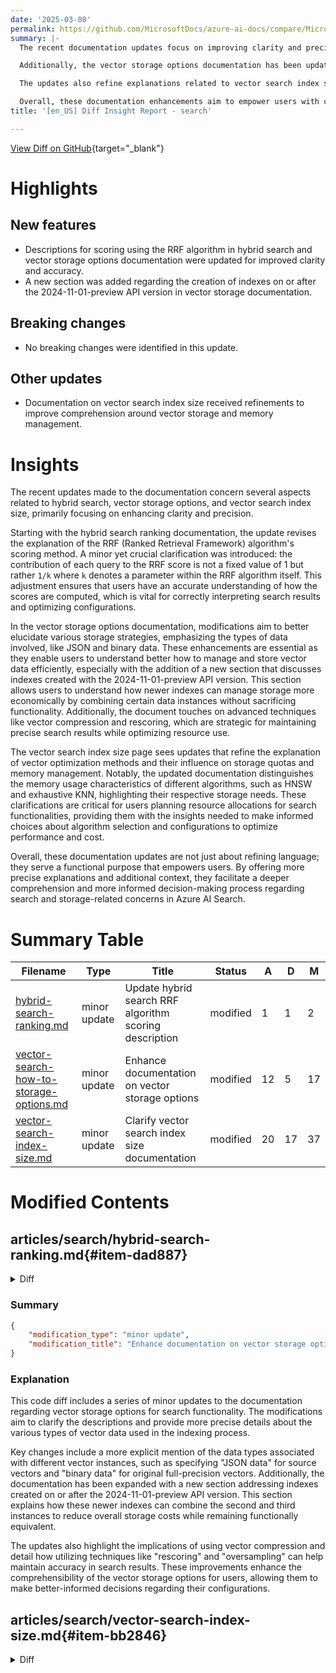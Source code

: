 ```yaml
---
date: '2025-03-08'
permalink: https://github.com/MicrosoftDocs/azure-ai-docs/compare/MicrosoftDocs:4d90f76...MicrosoftDocs:c05f6ab
summary: |-
  The recent documentation updates focus on improving clarity and precision in areas related to hybrid search, vector storage options, and vector search index size. Key modifications include enhanced descriptions of the RRF (Ranked Retrieval Framework) algorithm's scoring method, where the contribution of each query is clarified as `1/k` instead of a fixed value of 1. This adjustment helps users better interpret search results.

  Additionally, the vector storage options documentation has been updated to provide insights into data management strategies and includes a new section on indexing with the 2024-11-01-preview API version. This addition aims to inform users about efficiently managing storage while discussing advanced techniques like vector compression.

  The updates also refine explanations related to vector search index sizes, detailing memory usage characteristics of different algorithms to help users make informed decisions regarding resource allocation and algorithm selection.

  Overall, these documentation enhancements aim to empower users with clearer, more functional explanations for better understanding and decision-making in Azure AI Search.
title: '[en_US] Diff Insight Report - search'

---
```


[View Diff on GitHub](https://github.com/MicrosoftDocs/azure-ai-docs/compare/MicrosoftDocs:4d90f76...MicrosoftDocs:c05f6ab){target="_blank"}

# Highlights

## New features
- Descriptions for scoring using the RRF algorithm in hybrid search and vector storage options documentation were updated for improved clarity and accuracy.
- A new section was added regarding the creation of indexes on or after the 2024-11-01-preview API version in vector storage documentation.

## Breaking changes
- No breaking changes were identified in this update.

## Other updates
- Documentation on vector search index size received refinements to improve comprehension around vector storage and memory management.

# Insights

The recent updates made to the documentation concern several aspects related to hybrid search, vector storage options, and vector search index size, primarily focusing on enhancing clarity and precision.

Starting with the hybrid search ranking documentation, the update revises the explanation of the RRF (Ranked Retrieval Framework) algorithm's scoring method. A minor yet crucial clarification was introduced: the contribution of each query to the RRF score is not a fixed value of 1 but rather `1/k` where `k` denotes a parameter within the RRF algorithm itself. This adjustment ensures that users have an accurate understanding of how the scores are computed, which is vital for correctly interpreting search results and optimizing configurations.

In the vector storage options documentation, modifications aim to better elucidate various storage strategies, emphasizing the types of data involved, like JSON and binary data. These enhancements are essential as they enable users to understand better how to manage and store vector data efficiently, especially with the addition of a new section that discusses indexes created with the 2024-11-01-preview API version. This section allows users to understand how newer indexes can manage storage more economically by combining certain data instances without sacrificing functionality. Additionally, the document touches on advanced techniques like vector compression and rescoring, which are strategic for maintaining precise search results while optimizing resource use.

The vector search index size page sees updates that refine the explanation of vector optimization methods and their influence on storage quotas and memory management. Notably, the updated documentation distinguishes the memory usage characteristics of different algorithms, such as HNSW and exhaustive KNN, highlighting their respective storage needs. These clarifications are critical for users planning resource allocations for search functionalities, providing them with the insights needed to make informed choices about algorithm selection and configurations to optimize performance and cost.

Overall, these documentation updates are not just about refining language; they serve a functional purpose that empowers users. By offering more precise explanations and additional context, they facilitate a deeper comprehension and more informed decision-making process regarding search and storage-related concerns in Azure AI Search.

# Summary Table
|  Filename  | Type |    Title    | Status | A  | D  | M  |
|------------|------|-------------|--------|----|----|----|
| [hybrid-search-ranking.md](#item-dad887) | minor update | Update hybrid search RRF algorithm scoring description | modified | 1 | 1 | 2 | 
| [vector-search-how-to-storage-options.md](#item-ee1680) | minor update | Enhance documentation on vector storage options | modified | 12 | 5 | 17 | 
| [vector-search-index-size.md](#item-bb2846) | minor update | Clarify vector search index size documentation | modified | 20 | 17 | 37 | 


# Modified Contents
## articles/search/hybrid-search-ranking.md{#item-dad887}

<details>
<summary>Diff</summary>
````diff
@@ -55,7 +55,7 @@ The following chart identifies the scoring property returned on each match, algo
 |---------------|-----------|-------------------|-------|
 | full-text search | `@search.score` | BM25 algorithm | No upper limit. |
 | vector search | `@search.score` | HNSW algorithm, using the similarity metric specified in the HNSW configuration. | 0.333 - 1.00 (Cosine), 0 to 1 for Euclidean and DotProduct. | 
-| hybrid search | `@search.score` | RRF algorithm | Upper limit is bounded by the number of queries being fused, with each query contributing a maximum of approximately 1 to the RRF score. For example, merging three queries would produce higher RRF scores than if only two search results are merged. |
+| hybrid search | `@search.score` | RRF algorithm | Upper limit is bounded by the number of queries being fused, with each query contributing a maximum of approximately `1/k` to the RRF score (this is the `k` parameter in the RRF algorithm, not the vector query). For example, merging three queries would produce higher RRF scores than if only two search results are merged. |
 | semantic ranking | `@search.rerankerScore` | Semantic ranking | 0.00 - 4.00 |
 
 Semantic ranking occurs after RRF merging of results. Its score (`@search.rerankerScore`) is always reported separately in the query response. Semantic ranker can rerank full text and hybrid search results, assuming those results include fields having semantically rich content. It can rerank pure vector queries if the search documents include text fields that contain semantically relevant content.
````
</details>

### Summary

```json
{
    "modification_type": "minor update",
    "modification_title": "Update hybrid search RRF algorithm scoring description"
}
```

### Explanation
In this code diff, a minor update has been made to the documentation regarding the scoring property for hybrid search using the RRF (Ranked Retrieval Framework) algorithm. Specifically, the explanation of how the upper limit of the RRF score is determined has been revised for clarity. 

The previous description stated that each query contributes a maximum of approximately 1 to the RRF score. This has been changed to specify that each query contributes a maximum of approximately `1/k` to the RRF score, where `k` refers to the parameter in the RRF algorithm and not the vector query. This change aims to provide better accuracy for users referencing the document when understanding how the RRF scoring is calculated during hybrid searches.

## articles/search/vector-search-how-to-storage-options.md{#item-ee1680}

<details>
<summary>Diff</summary>
````diff
@@ -26,13 +26,20 @@ For every vector field, there could be three copies of the vectors, each serving
 
 | Instance | Usage | Controlled using |
 |----------|-------|------------|
-| Source vectors which store the JSON that was received during document indexing | Used for incremental data refresh with `merge` or `mergeOrUpload` during document indexing. Also used if you want "retrievable" vectors returned in the query response. | `stored` property on vector fields |
-| Original full-precision vectors | In existing indexes, these are used for internal index operations and for exhaustive KNN search. For vectors using compression, it's also used for rescoring (if enabled) on an oversampled candidate set of results from ANN search on vector fields using [scalar or binary quantization](vector-search-how-to-quantization.md) compression. | `rescoringOptions.rescoreStorageMethod` property in `vectorSearch.compressions`. For *uncompressed* vector fields on indexes created with `2024-11-01-Preview` API versions and later, this will be omitted by default with no impact on search activities nor quality. |
-| Vectors in the [HNSW graph for Approximate Nearest Neighbors (ANN) search](vector-search-overview.md) | Used for ANN query execution. Consists of either full-precision vectors (when no compression is applied) or quantized vectors (when compression is applied) | Only applies to HNSW. These data structures are required for efficient ANN search. |
+| Source vectors which store the JSON that was received during document indexing (JSON data) | Used for incremental data refresh with `merge` or `mergeOrUpload` during document indexing. Also used if you want "retrievable" vectors returned in the query response. | `stored` property on vector fields |
+| Original full-precision vectors (binary data) | In existing indexes, these are used for internal index operations and for exhaustive KNN search. For vectors using compression, it's also used for rescoring (if enabled) on an oversampled candidate set of results from ANN search on vector fields using [scalar or binary quantization](vector-search-how-to-quantization.md) compression. | `rescoringOptions.rescoreStorageMethod` property in `vectorSearch.compressions`. For *uncompressed* vector fields on indexes created with `2024-11-01-Preview` API versions and later, this will be omitted by default with no impact on search activities nor quality. |
+| Vectors in the [HNSW graph for Approximate Nearest Neighbors (ANN) search](vector-search-overview.md) (HNSW graph) | Used for ANN query execution. Consists of either full-precision vectors (when no compression is applied) or quantized vectors (when compression is applied) | Only applies to HNSW. These data structures are required for efficient ANN search. |
 
-You can set properties that permanently discard the first two instances from vector storage.
+You can set properties that permanently discard the first two instances (JSON data and binary data) from vector storage.
 
-The last instance (vectors and graph) is required for ANN vector query execution. If any compression techniques such as [scalar or binary quantization](vector-search-how-to-quantization.md) are used, they would be applied to this set of data. If you want to offset lossy compression, you should keep the second instance for rescoring purposes to improve ANN search quality.
+The last instance (HNSW graph) is required for ANN vector query execution. If any compression techniques such as [scalar or binary quantization](vector-search-how-to-quantization.md) are used, they are applied to this set of data. If you want to offset lossy compression, you should keep the second instance (binary data) for rescoring purposes to improve ANN search quality.
+
+### Indexes created on or after 2024-11-01-preview API version
+For indexes created with the 2024-11-01-preview API version with uncompressed vector fields, the second and third instances (binary data and HNSW graph) are combined as part of our cost reduction investments, reducing overall storage. The same index created with the 2024-11-01-preview API is functionally equivalent but uses less storage compared to identical indexes created with earlier API versions. Physical data structures are established on a Create Index request, so you must delete and recreate the index to realize the storage reductions.
+
+If you choose to use [vector compression](vector-search-how-to-configure-compression-storage.md), we compress (quantize) the in-memory portion of the vector index. Since memory is often a primary constraint for vector indexes, this allows storing more vectors within the same search service. However, lossy compression results in some information loss, which can impact search quality.
+
+To mitigate this, enabling "rescoring" and "oversampling" helps maintain accuracy. This retrieves a larger set of candidate documents from the compressed index and then recomputes similarity scores using the original vectors, which must be retained in storage. As a result, while quantization reduces memory usage (vector index size usage), it slightly increases storage requirements since both compressed and original vectors are stored. The additional storage is approximately equal to the size of the compressed index.
 
 ## Set the `stored` property
 
````
</details>

### Summary

```json
{
    "modification_type": "minor update",
    "modification_title": "Enhance documentation on vector storage options"
}
```

### Explanation
This code diff includes a series of minor updates to the documentation regarding vector storage options for search functionality. The modifications aim to clarify the descriptions and provide more precise details about the various types of vector data used in the indexing process.

Key changes include a more explicit mention of the data types associated with different vector instances, such as specifying "JSON data" for source vectors and "binary data" for original full-precision vectors. Additionally, the documentation has been expanded with a new section addressing indexes created on or after the 2024-11-01-preview API version. This section explains how these newer indexes can combine the second and third instances to reduce overall storage costs while remaining functionally equivalent.

The updates also highlight the implications of using vector compression and detail how utilizing techniques like "rescoring" and "oversampling" can help maintain accuracy in search results. These improvements enhance the comprehensibility of the vector storage options for users, allowing them to make better-informed decisions regarding their configurations.

## articles/search/vector-search-index-size.md{#item-bb2846}

<details>
<summary>Diff</summary>
````diff
@@ -21,17 +21,18 @@ For each vector field, Azure AI Search constructs an internal vector index using
 > A note about terminology. Internally, the physical data structures of a search index include raw content (used for retrieval patterns requiring non-tokenized content), inverted indexes (used for searchable text fields), and vector indexes (used for searchable vector fields). This article explains the limits for the internal vector indexes that back each of your vector fields.
 
 > [!TIP]
-> [Vector optimization techniques](vector-search-how-to-configure-compression-storage.md) are now generally available. Use capabilities like narrow data types, scalar and binary quantization, and elimination of redundant storage to stay under vector quota and storage quota.
+> [Vector optimization techniques](vector-search-how-to-configure-compression-storage.md) are now generally available. Use capabilities like narrow data types, scalar and binary quantization, and elimination of redundant storage to reduce your vector quota and storage quota consumption.
+
+> [!NOTE]
+> Not all algorithms consumes vector index size quota. Vector quotas are established based on memory requirements of approximate nearest neighbor search. Vector fields created with the Hierarchical Navigable Small World (HNSW) algorithm need to reside in memory during query execution because of the random-access nature of graph-based traversals. Vector fields using exhaustive KNN algorithm are loaded into memory dynamically in pages during query execution, and as a result do not consume vector quota.
 
 ## Key points about quota and vector index size
 
 + Vector index size is measured in bytes.
 
-+ Vector quotas are based on memory constraints. For vector indexes created using the Hierarchical Navigable Small World (HNSW) algorithm, searchable vector indexes reside in memory. At the same time, there must also be sufficient memory for other runtime operations. Vector quotas exist to ensure that the overall system remains stable and balanced for all workloads. If you use exhaustive KNN algorithm, indexes are loaded into memory only at query time.
++ The total storage of your service contains all of your vector index files. Azure AI Search maintains different copies of vector index files for different purposes. We offer additional options to reduce the [storage overhead of vector indexes](vector-search-how-to-storage-options.md) by eliminating some of these copies.
 
-+ Vector indexes are also subject to disk quota, in the sense that all indexes are subject disk quota. There's no separate disk quota for vector indexes.
-
-+ Vector quotas are enforced on the search service as a whole, per partition, meaning that if you add partitions, vector quota goes up. Per-partition vector quotas are higher on newer services. For more information, see [Vector index size limits](search-limits-quotas-capacity.md#vector-index-size-limits).
++ Vector quotas are enforced on the search service as a whole, per partition. If you add partitions, vector quota also increases. Per-partition vector quotas are higher on newer services. For more information, see [Vector index size limits](search-limits-quotas-capacity.md#vector-index-size-limits).
 
 ## How to check partition size and quantity
 
@@ -197,23 +198,25 @@ The storage size of one vector is determined by its dimensionality. Multiply the
   
 Every approximate nearest neighbor (ANN) algorithm generates extra data structures in memory to enable efficient searching. These structures consume extra space within memory.  
   
-**For the HNSW algorithm, the memory overhead ranges between 1% and 20%.**  
+**For the HNSW algorithm, the memory overhead ranges between 1% and 20% for uncompressed float32 (Edm.Single) vectors.**  
   
-The memory overhead is lower for higher dimensions because the raw size of the vectors increases, while the extra data structures remain a fixed size since they store information on the connectivity within the graph. Consequently, the contribution of the extra data structures constitutes a smaller portion of the overall size.  
+As dimensionality increases, the memory overhead percentage decreases. This occurs because the raw size of the vectors increases in size while the additional data structures, which store graph connectivity information, remain a fixed size for a given `m`. As a result, the relative impact of these extra data structures diminishes in relation to the overall vector size.
   
-The memory overhead is higher for larger values of the HNSW parameter `m`, which determines the number of bi-directional links created for every new vector during index construction. This is because `m` contributes approximately 8 bytes to 10 bytes per document multiplied by `m`.  
+The memory overhead increases with larger values of the HNSW parameter `m`, which specifies the number of bi-directional links created for each new vector during index construction. This happens because each link contributes approximately 8 to 10 bytes per document, and the total overhead scales proportionally with `m`.
   
-The following table summarizes the overhead percentages observed in internal tests:  
+The following table summarizes the overhead percentages observed in internal tests for *uncompressed* vector fields:  
   
 | Dimensions | HNSW Parameter (m) | Overhead Percentage |  
-|-------------------|--------------------|---------------------|
-| 96                | 4                  | 20%              |
-| 200               | 4                  | 8%               |  
-| 768               | 4                  | 2%               |  
-| 1536              | 4                  | 1%               |
-| 3072              | 4                  | 0.5%             |
+|------------|--------------------|---------------------|
+| 96         | 4                  | 20%                 |
+| 200        | 4                  | 8%                  |  
+| 768        | 4                  | 2%                  |  
+| 1536       | 4                  | 1%                  |
+| 3072       | 4                  | 0.5%                |
+
+These results demonstrate the relationship between dimensions, HNSW parameter `m`, and memory overhead for the HNSW algorithm.
 
-These results demonstrate the relationship between dimensions, HNSW parameter `m`, and memory overhead for the HNSW algorithm.  
+For vector fields which use compression techniques, such as [scalar or binary quantization](vector-search-how-to-quantization.md), the overhead percentage appears to consume a greater percentage of the total vector index size. As the size of the data decreases, the relative impact of the fixed-size data structures used to store graph connectivity information becomes more significant.
 
 ### Overhead from deleting or updating documents within the index
 
@@ -237,4 +240,4 @@ To obtain the **vector index size**, multiply this **raw_size** by the **algorit
 
 ## How vector fields affect disk storage
 
-Most of this article provides information about the size of vectors in memory. If you want to know about vector size on disk, the disk consumption for vector data is roughly three times the size of the vector index in memory. For example, if your `vectorIndexSize` usage is at 100 megabytes (10 million bytes), you would have used least 300 megabytes of `storageSize` quota to accommodate your vector indexes.
+Most of this article provides information about the size of vectors in memory. Read more about the [storage overhead of vector indexes](vector-search-how-to-storage-options.md).
````
</details>

### Summary

```json
{
    "modification_type": "minor update",
    "modification_title": "Clarify vector search index size documentation"
}
```

### Explanation
This code diff features a series of minor updates to the documentation on vector search index size within Azure AI Search. The changes aim to enhance clarity and provide additional context regarding vector storage and memory management.

Several sections were modified to refine the explanations of vector optimization techniques and their impact on vector and storage quotas. A new note has been added emphasizing that not all algorithms consume the vector index size quota, particularly clarifying the behavior of the Hierarchical Navigable Small World (HNSW) algorithm versus the exhaustive KNN algorithm in terms of memory usage during query execution.

Additional clarifications were made regarding the memory overhead associated with the HNSW algorithm, specifying that the overhead percentages refer to uncompressed float32 (Edm.Single) vectors and detailing how the overhead varies with the dimensionality of vectors and the HNSW parameter `m`.

Moreover, the documentation now explicitly describes the total storage of vector index files maintained by the service and the tools available to reduce the storage overhead, providing a more comprehensive understanding of vector storage in memory versus disk. This update ultimately aims to improve user guidance on managing vector search indexes and their associated memory and storage requirements.


